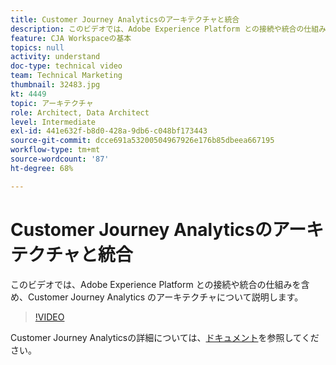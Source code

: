 ```yaml
---
title: Customer Journey Analyticsのアーキテクチャと統合
description: このビデオでは、Adobe Experience Platform との接続や統合の仕組みを含め、Adobe Customer Journey Analytics のアーキテクチャについて説明します。
feature: CJA Workspaceの基本
topics: null
activity: understand
doc-type: technical video
team: Technical Marketing
thumbnail: 32483.jpg
kt: 4449
topic: アーキテクチャ
role: Architect, Data Architect
level: Intermediate
exl-id: 441e632f-b8d0-428a-9db6-c048bf173443
source-git-commit: dcce691a53200504967926e176b85dbeea667195
workflow-type: tm+mt
source-wordcount: '87'
ht-degree: 68%

---
```


# Customer Journey Analyticsのアーキテクチャと統合

このビデオでは、Adobe Experience Platform との接続や統合の仕組みを含め、Customer Journey Analytics のアーキテクチャについて説明します。

>[!VIDEO](https://video.tv.adobe.com/v/32483/?quality=12)

Customer Journey Analyticsの詳細については、[ドキュメント](https://docs.adobe.com/content/help/ja-JP/analytics-platform/using/cja-landing.html)を参照してください。
